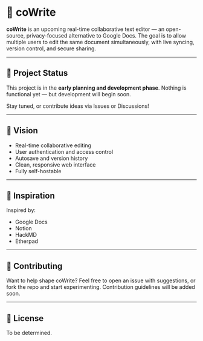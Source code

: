 # 📄 coWrite

**coWrite** is an upcoming real-time collaborative text editor — an open-source, privacy-focused alternative to Google Docs. The goal is to allow multiple users to edit the same document simultaneously, with live syncing, version control, and secure sharing.

---

## 🚧 Project Status

This project is in the **early planning and development phase**. Nothing is functional yet — but development will begin soon.

Stay tuned, or contribute ideas via Issues or Discussions!

---

## 🎯 Vision

- Real-time collaborative editing
- User authentication and access control
- Autosave and version history
- Clean, responsive web interface
- Fully self-hostable

---

## 🧠 Inspiration

Inspired by:
- Google Docs
- Notion
- HackMD
- Etherpad

---

## 🤝 Contributing

Want to help shape coWrite? Feel free to open an issue with suggestions, or fork the repo and start experimenting. Contribution guidelines will be added soon.

---

## 📄 License

To be determined.
